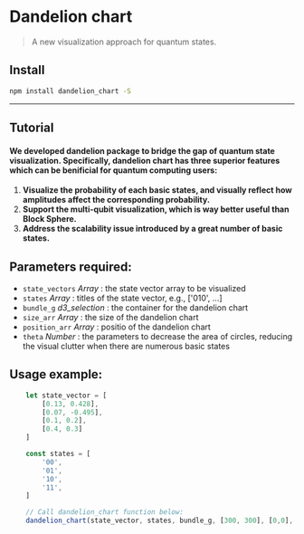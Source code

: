 # Dandelion chart

> A new visualization approach for quantum states.


## Install
```cmd
npm install dandelion_chart -S
```

---

## Tutorial

#### We developed dandelion package to bridge the gap of quantum state visualization. Specifically, dandelion chart has three superior features which can be benificial for quantum computing users:

1. **Visualize the probability of each basic states, and visually reflect how amplitudes affect the corresponding probability.**
2. **Support the multi-qubit visualization, which is way better useful than Block Sphere.**
3. **Address the scalability issue introduced by a great number of basic states.**




## Parameters required:
* `state_vectors` *Array* : the state vector array to be visualized 
* `states` *Array* : titles of the state vector, e.g., ['010', ...]
* `bundle_g` *d3_selection* : the container for the dandelion chart
* `size_arr` *Array* : the size of the dandelion chart
* `position_arr` *Array* : positio of the dandelion chart
* `theta` *Number* : the parameters to decrease the area of circles, reducing the visual clutter when there are numerous basic states


## Usage example: 
```js
    let state_vector = [
        [0.13, 0.428],
        [0.07, -0.495],
        [0.1, 0.2],
        [0.4, 0.3]
    ]

    const states = [
        '00',
        '01',
        '10',
        '11',
    ]

    // Call dandelion_chart function below:
    dandelion_chart(state_vector, states, bundle_g, [300, 300], [0,0], 0.8)

```